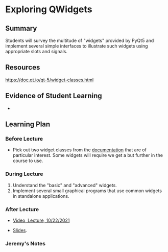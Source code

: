 # Exploring QWidgets

## Summary

Students will survey the multitude of "widgets" provided by PyQt5 and
implement several simple interfaces to illustrate such widgets using
appropriate slots and signals.

## Resources

https://doc.qt.io/qt-5/widget-classes.html




##  Evidence of Student Learning

  - 

## Learning Plan


### Before Lecture

  - Pick out two widget classes from the [documentation](https://doc.qt.io/qt-5/widget-classes.html) that are of particular interest.  Some widgets will require we get a but further in the course to use.

### During Lecture

  1. Understand the "basic" and "advanced" widgets.
  2. Implement several small graphical programs that use
     common widgets in standalone applications. 

### After Lecture

   - [Video, Lecture, 10/22/2021](https://mediasite.k-state.edu/mediasite/Play/ab9c1db2bac54bad9718a5433942f17b1d)  

   - [Slides]().

### Jeremy's Notes


